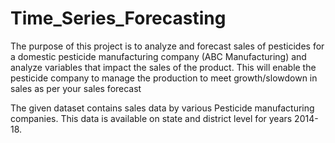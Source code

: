 # Time_Series_Forecasting

The purpose of this project is to analyze and forecast sales of pesticides 
for a domestic pesticide manufacturing company (ABC 
Manufacturing) and analyze variables that impact the sales of 
the product. This will enable the pesticide company to manage 
the production to meet growth/slowdown in sales as per your 
sales forecast

The given dataset contains  sales data by various Pesticide manufacturing 
companies. This data is available on state and district level for years 2014-18.
